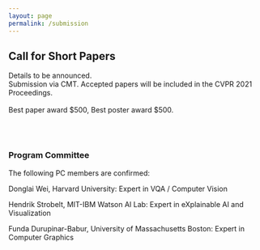 ```yaml
---
layout: page
permalink: /submission
---
```


<h2>Call for Short Papers</h2>

Details to be announced.<br>Submission via CMT. Accepted papers will be included in the CVPR 2021 Proceedings.<br><br>Best paper award $500, Best poster award $500.

<br><br>
<h3>Program Committee</h3>
The following PC members are confirmed:

Donglai Wei, Harvard University: Expert in VQA / Computer Vision

Hendrik Strobelt, MIT-IBM Watson AI Lab: Expert in eXplainable AI and Visualization

Funda Durupinar-Babur, University of Massachusetts Boston: Expert in Computer Graphics

